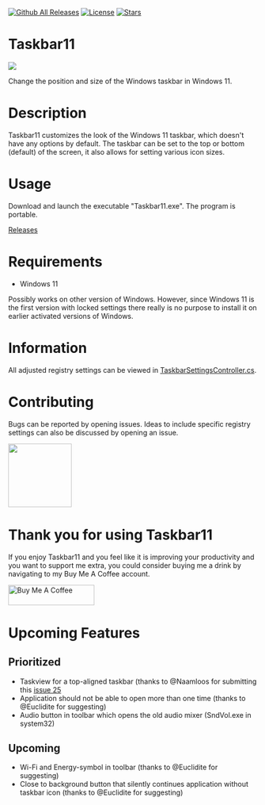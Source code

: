 [![Github All Releases](https://img.shields.io/github/downloads/jetspiking/Taskbar11/total.svg)]()
[![License](https://img.shields.io/github/license/jetspiking/Taskbar11.svg)]()
[![Stars](https://img.shields.io/github/stars/jetspiking/Taskbar11.svg)]()

# Taskbar11
<img src="https://github.com/jetspiking/Taskbar11/blob/main/Images/Taskbar11_Icon.png">

Change the position and size of the Windows taskbar in Windows 11.

# Description
Taskbar11 customizes the look of the Windows 11 taskbar, which doesn't have any options by default. The taskbar can be set to the top or bottom (default) of the screen, it also allows for setting various icon sizes.

# Usage
Download and launch the executable "Taskbar11.exe". The program is portable.

[Releases](https://github.com/jetspiking/Taskbar11/releases)

# Requirements
- Windows 11

Possibly works on other version of Windows. However, since Windows 11 is the first version with locked settings there really is no purpose to install it on earlier activated versions of Windows.

# Information
All adjusted registry settings can be viewed in [TaskbarSettingsController.cs](https://github.com/jetspiking/Taskbar11/blob/main/Taskbar11/Taskbar11/Controllers/TaskbarSettingsController.cs).

# Contributing
Bugs can be reported by opening issues. Ideas to include specific registry settings can also be discussed by opening an issue. 

<img src="https://github.com/jetspiking/Taskbar11/blob/main/Images/Taskbar11_Banner.jpg" width="128">

# Thank you for using Taskbar11
If you enjoy Taskbar11 and you feel like it is improving your productivity and you want to support me extra, you could consider buying me a drink by navigating to my Buy Me A Coffee account.

<a href="https://www.buymeacoffee.com/DustinHendriks" target="_blank"><img src="https://cdn.buymeacoffee.com/buttons/default-orange.png" alt="Buy Me A Coffee" height="41" width="174"></a>

# Upcoming Features
## Prioritized
- Taskview for a top-aligned taskbar (thanks to @Naamloos for submitting this [issue 25](https://github.com/jetspiking/Taskbar11/issues/25)
- Application should not be able to open more than one time (thanks to @Euclidite for suggesting)
- Audio button in toolbar which opens the old audio mixer (SndVol.exe in system32)  

## Upcoming
- Wi-Fi and Energy-symbol in toolbar (thanks to @Euclidite for suggesting)
- Close to background button that silently continues application without taskbar icon (thanks to @Euclidite for suggesting)
